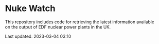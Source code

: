 # Nuke Watch

This repository includes code for retrieving the latest information available on the output of EDF nuclear power plants in the UK.

Last updated: 2023-03-04 03:10